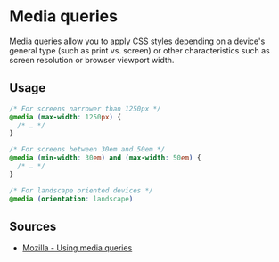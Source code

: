 # Media queries
Media queries allow you to apply CSS styles depending on a device's general type (such as print vs. screen) or other characteristics such as screen resolution or browser viewport width. 

## Usage
``` CSS
/* For screens narrower than 1250px */
@media (max-width: 1250px) {
  /* … */
}

/* For screens between 30em and 50em */
@media (min-width: 30em) and (max-width: 50em) {
  /* … */
}

/* For landscape oriented devices */
@media (orientation: landscape)
```

## Sources
- [Mozilla - Using media queries](https://developer.mozilla.org/en-US/docs/Web/CSS/Media_Queries/Using_media_queries)